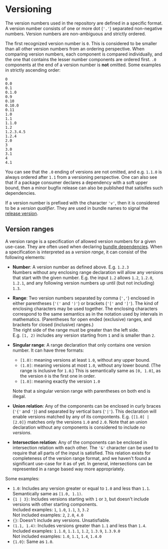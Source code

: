 # Versioning

The version numbers used in the repository are defined in a specific format. A version number consists of one or more dot (`'.'`) separated non-negative numbers. Version numbers are non-ambiguous and strictly ordered.

The first recognized version number is `0`. This is considered to be smaller than all other version numbers from an ordering perspective. When comparing version numbers, each component is compared individually, and the one that contains the lesser number components are ordered first. `.0` components at the end of a version number is **not** omitted. Some examples in strictly ascending order:

```plaintext
0
0.0
0.1
0.1.0
0.9
0.10
0.10.0
0.11
1.0
1.1
1.1.0
1.2
1.2.3.4.5
1.2.4
2.0
3
3.0
3.1
4
4.1
```

You can see that the `.0` ending of versions are not omitted, and e.g. `1.1.0` is always ordered after `1.1` from a versioning perspective. One can also see that if a package consumer declares a dependency with a soft upper bound, then a minor bugfix release can also be published that satisifes such dependencies.

If a version number is prefixed with the character `'v'`, then it is considered to be a *version qualifier*. They are used in bundle names to signal the [release version](index.md#names).

## Version ranges

A version range is a specification of allowed version numbers for a given use-case. They are often used when declaring [bundle dependencies](../devguide/dependencies.md). When a specification is interpreted as a *version range*, it can consist of the following elements:

* **Number**: A version number as defined above. E.g. `1.2.3`\
Numbers without any enclosing range declaration will allow any versions that start with the given number. E.g. the input `1.2` allows `1.2`, `1.2.0`, `1.2.1`, and any following version numbers up until (but not including) `1.3`.
* **Range**: Two version numbers separated by comma (`','`) enclosed in either parentheses (`'('` and `')'`) or brackets (`'['` and `']'`). The kind of enclosing characters may be used together. The enclosing characters correspond to the same semantics as in the notation used by intervals in mathematics. (Parentheses for open ended (exclusive) ranges, and brackets for closed (inclusive) ranges.)\
The right side of the range must be greater than the left side.\
E.g. `[1, 2)` includes any version starting from `1` and is smaller than `2`.
* **Singular range**: A range declaration that only contains one version number. It can have three formats:

	* `[1.0)`: meaning versions at least `1.0`, without any upper bound.
	* `(1.0]`: meaning versions at most `1.0`, without any lower bound. (The range is inclusive for `1.0`.) This is semantically same as `[0, 1.0]`, as the version `0` is the first one in order.
	* `[1.0]`: meaning exactly the version `1.0`
	
	Note that a singular version range with parentheses on both end is illegal.
* **Union relation**: Any of the components can be enclosed in curly braces (`'{'` and `'}`) and separated by vertical bars (`'|'`). This declaration will enable versions matched by any of its compontents. E.g. `{[1.0] | [2.0]}` matches only the versions `1.0` and `2.0`. Note that an union declaration without any components is considered to include *no versions*.
* **Intersection relation**: Any of the components can be enclosed in intersection relation with each other. The `'&'` character can be used to require that all parts of the input is satisfied. This relation exists for completeness of the version range format, and we haven't found a significant use-case for it as of yet. In general, intersections can be represented in a range based way more appropriately.

Some examples:

* `1.0`: Includes any version greater or equal to `1.0` and less than `1.1`. Semantically same as `[1.0, 1.1)`.
* `{1 | 3}`: Includes versions starting with `1` or `3`, but doesn't include versions with other starting components. \
Included examples: `1`, `1.0`, `1.1`, `3`, `3.2`\
Not included examples: `2`, `2.0`, `4.0`
* `{}`: Doesn't include any versions. Unsatisfiable.
* `(1.1, 1.4)`: Includes versions greater than `1.1` and less than `1.4`. \
Included examples: `1.1.0`, `1.1.1`, `1.2`, `1.3.9`,
`1.3.9.0`\
Not included examples: `1.0`, `1.1`, `1.4`, `1.4.0`
* `{1.0}`: Same as `1.0`.
